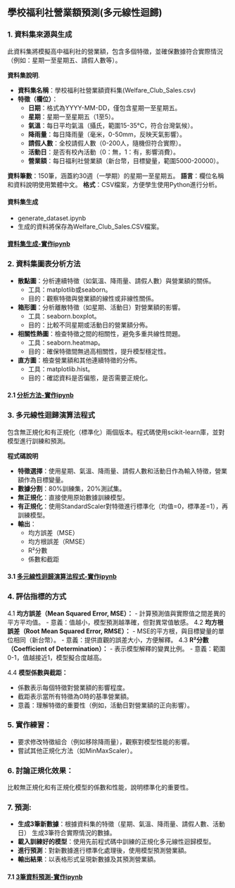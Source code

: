 ## 學校福利社營業額預測(多元線性迴歸)

### 1. 資料集來源與生成
此資料集將模擬高中福利社的營業額，包含多個特徵，並確保數據符合實際情況（例如：星期一至星期五、請假人數等）。

**資料集說明**. 
- **資料集名稱**：學校福利社營業額資料集(Welfare_Club_Sales.csv)
- **特徵（欄位）**：
	- **日期**：格式為YYYY-MM-DD，僅包含星期一至星期五。
	- **星期**：星期一至星期五（1至5）。
	- **氣溫**：每日平均氣溫（攝氏，範圍15-35°C，符合台灣氣候）。
	- **降雨量**：每日降雨量（毫米，0-50mm，反映天氣影響）。
	- **請假人數**：全校請假人數（0-200人，隨機但符合實際）。
	- **活動日**：是否有校內活動（0：無，1：有，影響消費）。
	- **營業額**：每日福利社營業額（新台幣，目標變量，範圍5000-20000）。

**資料筆數**：150筆，涵蓋約30週（一學期）的星期一至星期五。
**語言**：欄位名稱和資料說明使用繁體中文。
**格式**：CSV檔案，方便學生使用Python進行分析。

#### 資料集生成
- generate_dataset.ipynb
- 生成的資料將保存為Welfare_Club_Sales.CSV檔案。

#### [資料集生成-實作ipynb](generate_dataset.ipynb)

### 2. 資料集圖表分析方法

- **散點圖**：分析連續特徵（如氣溫、降雨量、請假人數）與營業額的關係。
	- 工具：matplotlib或seaborn。
	- 目的：觀察特徵與營業額的線性或非線性關係。
- **箱形圖**：分析離散特徵（如星期、活動日）對營業額的影響。
	- 工具：seaborn.boxplot。
	- 目的：比較不同星期或活動日的營業額分佈。
- **相關性熱圖**：檢查特徵之間的相關性，避免多重共線性問題。
	- 工具：seaborn.heatmap。
	- 目的：確保特徵間無過高相關性，提升模型穩定性。
- **直方圖**：檢查營業額和其他連續特徵的分佈。
	- 工具：matplotlib.hist。
	- 目的：確認資料是否偏態，是否需要正規化。

#### 2.1 [分析方法-實作ipynb](data_analysis.ipynb)

### 3. 多元線性迴歸演算法程式

包含無正規化和有正規化（標準化）兩個版本。程式碼使用scikit-learn庫，並對模型進行訓練和預測。

**程式碼說明**

- **特徵選擇**：使用星期、氣溫、降雨量、請假人數和活動日作為輸入特徵，營業額作為目標變量。
- **數據分割**：80%訓練集，20%測試集。
- **無正規化**：直接使用原始數據訓練模型。
- **有正規化**：使用StandardScaler對特徵進行標準化（均值=0，標準差=1），再訓練模型。
- **輸出**：
	- 均方誤差（MSE）
	- 均方根誤差（RMSE）
	- R²分數
	- 係數和截距

#### 3.1 [多元線性迴歸演算法程式-實作ipynb](multiple_linear_regression.ipynb)

### 4. 評估指標的方式

4.1 **均方誤差（Mean Squared Error, MSE）：**
	- 計算預測值與實際值之間差異的平方平均值。
	- 意義：值越小，模型預測越準確，但對異常值敏感。
4.2 **均方根誤差（Root Mean Squared Error, RMSE）：**
	- MSE的平方根，與目標變量的單位相同（新台幣）。
	- 意義：提供直觀的誤差大小，方便解釋。
4.3 **R²分數（Coefficient of Determination）：**
	- 表示模型解釋的變異比例。
	- 意義：範圍0-1，值越接近1，模型擬合度越高。

4.4 **模型係數與截距：**
- 係數表示每個特徵對營業額的影響程度。
- 截距表示當所有特徵為0時的基準營業額。
- 意義：理解特徵的重要性（例如，活動日對營業額的正向影響）。

### 5. 實作練習：

- 要求修改特徵組合（例如移除降雨量），觀察對模型性能的影響。
- 嘗試其他正規化方法（如MinMaxScaler）。


### 6. 討論正規化效果：

比較無正規化和有正規化模型的係數和性能，說明標準化的重要性。


### 7. 預測:

- **生成3筆新數據**：根據資料集的特徵（星期、氣溫、降雨量、請假人數、活動日） 生成3筆符合實際情況的數據。  
- **載入訓練好的模型**：使用先前程式碼中訓練的正規化多元線性迴歸模型。  
- **進行預測**：對新數據進行標準化處理後，使用模型預測營業額。  
- **輸出結果**：以表格形式呈現新數據及其預測營業額。  

#### 7.1 [3筆資料預測-實作ipynb](./predict_new_data.ipynb)




